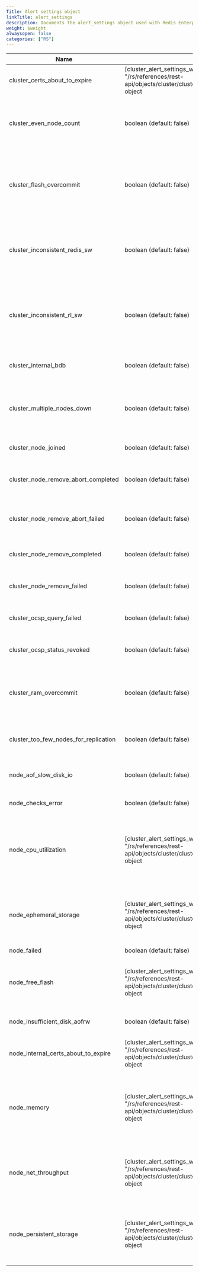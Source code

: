 ```yaml
---
Title: Alert settings object
linkTitle: alert_settings
description: Documents the alert_settings object used with Redis Enterprise Software REST API calls.
weight: $weight
alwaysopen: false
categories: ["RS"]
---
```


| Name | Type/Value | Description |
|------|------------|-------------|
| cluster_certs_about_to_expire | [cluster_alert_settings_with_threshold]({{<relref "/rs/references/rest-api/objects/cluster/cluster_alert_settings_with_threshold">}}) object | Cluster certificate will expire in x days |
| cluster_even_node_count | boolean (default:&nbsp;false) | True high availability requires an odd number of nodes in the cluster |
| cluster_flash_overcommit | boolean (default:&nbsp;false) | Flash memory committed to databases is larger than cluster total flash memory |
| cluster_inconsistent_redis_sw | boolean (default:&nbsp;false) | Some shards in the cluster are running different versions of Redis software |
| cluster_inconsistent_rl_sw | boolean (default:&nbsp;false) | Some nodes in the cluster are running different versions of Redis Enterprise software |
| cluster_internal_bdb | boolean (default:&nbsp;false) | Issues with internal cluster databases |
| cluster_multiple_nodes_down | boolean (default:&nbsp;false) | Multiple cluster nodes are down (this might cause data loss) |
| cluster_node_joined | boolean (default:&nbsp;false) | New node joined the cluster |
| cluster_node_remove_abort_completed | boolean (default:&nbsp;false) | Cancel node remove operation completed |
| cluster_node_remove_abort_failed | boolean (default:&nbsp;false) | Cancel node remove operation failed |
| cluster_node_remove_completed | boolean (default:&nbsp;false) | Node removed from the cluster |
| cluster_node_remove_failed | boolean (default:&nbsp;false) | Failed to remove a node from the cluster |
| cluster_ocsp_query_failed | boolean (default:&nbsp;false) | Failed to query the OCSP server |
| cluster_ocsp_status_revoked | boolean (default:&nbsp;false) | OCSP certificate status is REVOKED |
| cluster_ram_overcommit | boolean (default:&nbsp;false) | RAM committed to databases is larger than cluster total RAM |
| cluster_too_few_nodes_for_replication | boolean (default:&nbsp;false) | Replication requires at least 2 nodes in the cluster |
| node_aof_slow_disk_io | boolean (default:&nbsp;false) | AOF reaching disk I/O limits
| node_checks_error | boolean (default:&nbsp;false) | Some node checks have failed |
| node_cpu_utilization | [cluster_alert_settings_with_threshold]({{<relref "/rs/references/rest-api/objects/cluster/cluster_alert_settings_with_threshold">}}) object | Node CPU utilization has reached the threshold value (% of the utilization limit) |
| node_ephemeral_storage | [cluster_alert_settings_with_threshold]({{<relref "/rs/references/rest-api/objects/cluster/cluster_alert_settings_with_threshold">}}) object | Node ephemeral storage has reached the threshold value (% of the storage limit) |
| node_failed | boolean (default:&nbsp;false) | Node failed |
| node_free_flash | [cluster_alert_settings_with_threshold]({{<relref "/rs/references/rest-api/objects/cluster/cluster_alert_settings_with_threshold">}}) object | Node flash storage has reached the threshold value (% of the storage limit) |
| node_insufficient_disk_aofrw | boolean (default:&nbsp;false) | Insufficient AOF disk space |
| node_internal_certs_about_to_expire | [cluster_alert_settings_with_threshold]({{<relref "/rs/references/rest-api/objects/cluster/cluster_alert_settings_with_threshold">}}) object| Internal certificate on node will expire in x days |
| node_memory | [cluster_alert_settings_with_threshold]({{<relref "/rs/references/rest-api/objects/cluster/cluster_alert_settings_with_threshold">}}) object | Node memory has reached the threshold value (% of the memory limit) |
| node_net_throughput | [cluster_alert_settings_with_threshold]({{<relref "/rs/references/rest-api/objects/cluster/cluster_alert_settings_with_threshold">}}) object | Node network throughput has reached the threshold value (bytes/s) |
| node_persistent_storage | [cluster_alert_settings_with_threshold]({{<relref "/rs/references/rest-api/objects/cluster/cluster_alert_settings_with_threshold">}}) object | Node persistent storage has reached the threshold value (% of the storage limit) |
